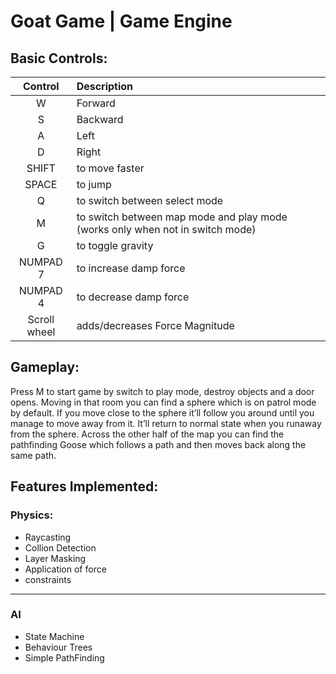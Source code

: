 # Goat Game | Game Engine

## Basic Controls:

| Control | Description |
| :---: | :--- |
W    | Forward
S   | Backward
A    | Left
D    | Right
SHIFT         | to move faster
SPACE         | to jump
Q           | to switch between select mode 
M            | to switch between map mode and play mode (works only when not in switch mode)
G             | to toggle gravity
NUMPAD 7       | to increase damp force
NUMPAD 4       | to decrease damp force
Scroll wheel  | adds/decreases Force Magnitude

## Gameplay:

Press M to start game by switch to play mode, destroy objects and a door opens. Moving in that room you can find a sphere which is on patrol mode by default. If you move close to the sphere it’ll follow you around until you manage to move away from it. It’ll return to normal state when you runaway from the sphere. Across the other half of the map you can find the pathfinding Goose which follows a path and then moves back along the same path.


## Features Implemented:

### Physics:
  * Raycasting
  * Collion Detection
  * Layer Masking
  * Application of force
  * constraints
----------------
### AI
  * State Machine
  * Behaviour Trees
  * Simple PathFinding

